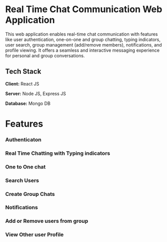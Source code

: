 
# Real Time Chat Communication Web Application

This web application enables real-time chat communication with features like user authentication, one-on-one and group chatting, typing indicators, user search, group management (add/remove members), notifications, and profile viewing. It offers a seamless and interactive messaging experience for personal and group conversations.
## Tech Stack

**Client:** React JS

**Server:** Node JS, Express JS

**Database:** Mongo DB
  

  
# Features

### Authenticaton
### Real Time Chatting with Typing indicators
### One to One chat
### Search Users
### Create Group Chats
### Notifications 
### Add or Remove users from group
### View Other user Profile


  
